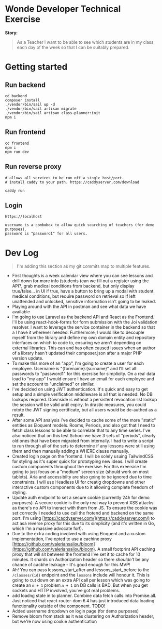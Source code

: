 # Wonde Developer Technical Exercise

**Story**:

> As a Teacher I want to be able to see which students are in my class each day
> of the week so that I can be suitably prepared.

# Getting started

## Run backend

```
cd backend
composer install
./vendor/bin/sail up -d
./vendor/bin/sail artisan migrate
./vendor/bin/sail artisan class-planner:init
npm i
```

## Run frontend

```
cd frontend
npm i
npm run dev
```

## Run reverse proxy

```
# allows all services to be run off a single host/port.
# install caddy to your path. https://caddyserver.com/download

caddy run
```

## Login

```
https://localhost

username is a combobox to allow quick searching of teachers (for demo purposes).
password is "password1" for all users.
```

# Dev Log

> I'm adding this section as my git commits map to multiple features.

-   First thoughts is a week calendar view where you can see lessons and drill down for more info (students (can we fill out a register using the API?, grab medical conditions from backend, but only display true/false... in UI if true, have a button to bring up a modal with student medical conditions, but require password on retrieval so if left unattended and unlocked, sensitive information isn't going to be leaked.
-   Playing around with the API in postman and see what data we have available
-   I'm going to use Laravel as the backend API and React as the Frontend. I'll be using react-hook-forms for form submission with the Joi validation resolver. I want to leverage the service container in the backend so that a I have it wherever needed. Furthermore, I would like to decouple myself from the library and define my own domain entity and repository interfaces on which to code to, ensuring we aren't depending on external libraries. This can and has often caused issues when an author of a library hasn't updated their composer.json after a major PHP version update.
-   To make this more of an "app", I'm going to create a user for each employee. Username is "{forename}.{surname}" and I'll set all passwords to "password1" for this exersise for simplicity. On a real data load to "my app" I would ensure I have an email for each employee and set the account to "unclaimed" or similar.
-   I've decided on using JWT authentication. It's quick and easy to get setup and a simple verification middleware is all that is needed. No DB lookups required. Downside is without a persistent revocation list lookup the session will be valid until expiry. In drastic measures, you could rotote the JWT signing certificate, but all users would be de-authed as a result.
-   After some API analysis I've decided to cache some of the more "static" entities as Eloquent models. Rooms, Periods, and also got that I need to fetch class lessons to be able to correlate that to any time series. I've also noticed that on this test School we have 3 sets of "periods", clearly old ones that have been migrated from internally. I had to write a script to run through all of the sets to determine if any lessons were still using them and then manually adding a WHERE clause manually.
-   Created login page on the frontend. I will be solely usuing TailwindCSS for styling as it's super quick for prototyping new ideas. I will create custom components throughout the exersise. For this exeersise I'm going to just focus on a "medium" screen size (should work on most tablets). Aria and accessibilty are slso going to be ignored due to time constraints. I will use Headless UI for creatig dropdowns and other interactive custom components due to it allowing complete freedom of styling.
-   Update auth endpoint to set a secure cookie (currently 24h for demo purposes). A secure cookie is the only real way to prevent XSS attacks as there's no API to ineract with them from JS. To ensure the cookie was set correctly I needed to use call the frotend and backend on the same port. I'm using [https://caddyserver.com/](https://caddyserver.com/) to act asa reverse proxy for this due to its simplicity (and it's written in Go, which I'm a massive advocate for!).
-   Due to the extra coding involved with using Eloquent and a custom implementation, I've opted to use a cachine proxy [https://github.com/valeriansaliou/bloom](https://github.com/valeriansaliou/bloom). A small footprint API caching proxy that will sit between the frontend I've set it to cache for 10 minutes. It shards on Authorization header so there _shouldn't_ be any chance of cacbhe leakage - It's good enough for this MVP!
-   Ah! You can pass lessons_start_after and lessons_start_before to the `/classes/{id}` endpoint and the `lessons` include will honour it. This is going to cut down on an extra API call per lesson which was going to create an `n + 1` problem.`n + 1` on DB calls is BAD. But when you get sockets and HTTP involved, you've got real problems.
-   add loadng state in to planner. Combine data fetch calls into Promise.all. Just noticed that react-router-dom 6.4 has just introduced data loading functionality outside of the component. TODO!
-   Added username dropdown on login page (for demo purposes)
-   Remove bloom from stack as it was clustering on Authorization header, but we're now using cookie authentication
